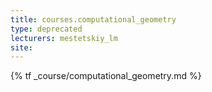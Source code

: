 ```yaml
---
title: courses.computational_geometry
type: deprecated
lecturers: mestetskiy_lm
site:
---
```


{% tf _course/computational_geometry.md %}
